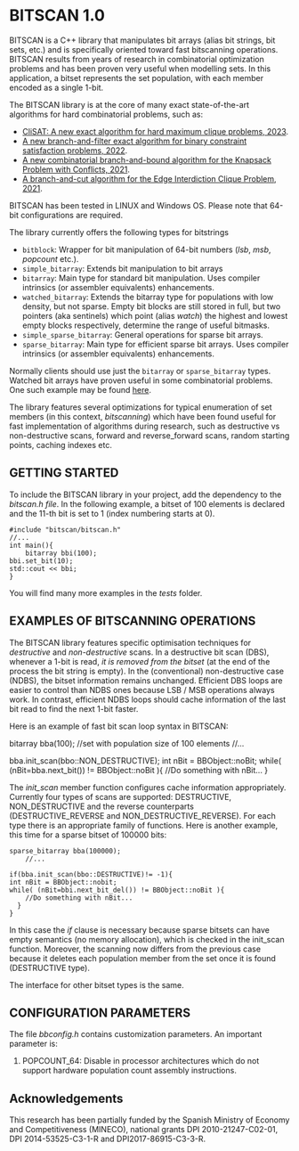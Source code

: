 BITSCAN 1.0
===================
BITSCAN is a C++ library that manipulates bit arrays (alias bit strings, bit sets, etc.) and is specifically oriented toward fast bitscanning operations. BITSCAN results from years of research in combinatorial optimization problems and has been proven very useful when modelling sets. In this application, a bitset represents the set population, with each member encoded as a single 1-bit.

The BITSCAN library is at the core of many exact state-of-the-art algorithms for hard combinatorial problems, such as:
- [CliSAT: A new exact algorithm for hard maximum clique problems, 2023](https://www.sciencedirect.com/science/article/pii/S0377221722008165).
- [A new branch-and-filter exact algorithm for binary constraint satisfaction problems, 2022](https://www.sciencedirect.com/science/article/pii/S0377221722008165).
- [A new combinatorial branch-and-bound algorithm for the Knapsack Problem with Conflicts, 2021](https://www.sciencedirect.com/science/article/pii/S0377221720306342).
- [A branch-and-cut algorithm for the Edge Interdiction Clique Problem, 2021](https://www.sciencedirect.com/science/article/pii/S0377221721000606).

BITSCAN has been tested in LINUX and Windows OS. Please note that 64-bit configurations are required. 

The library currently offers the following types for bitstrings

- `bitblock`: Wrapper for bit manipulation of 64-bit numbers (*lsb*, *msb*, *popcount* etc.).
- `simple_bitarray`: Extends bit manipulation to bit arrays
- `bitarray`: Main type for standard bit manipulation. Uses compiler intrinsics (or assembler equivalents) enhancements.
- `watched_bitarray`: Extends the bitarray type for populations with low density, but not sparse. Empty bit blocks are still stored in full, but two pointers (aka sentinels) which point (alias *watch*) the highest and lowest empty blocks respectively, determine the range of useful bitmasks.
- `simple_sparse_bitarray`: General operations for sparse bit arrays.
- `sparse_bitarray`: Main type for efficient sparse bit arrays.  Uses compiler intrinsics (or assembler equivalents) enhancements.

Normally clients should use just the `bitarray` or `sparse_bitarray` types. Watched bit arrays have proven useful in some combinatorial problems. One such example may be found [here](http://download.springer.com/static/pdf/797/chp%253A10.1007%252F978-3-319-09584-4_12.pdf?auth66=1411550130_ba322f209d8b171722fa67741d3f77e9&ext=.pdf "watched bit arrays"). 

The library features several optimizations for typical enumeration of set members (in this context, *bitscanning*) which have been found useful for fast implementation of algorithms during research, such as  destructive vs non-destructive scans, forward and reverse_forward scans, random starting points, caching indexes etc. 

GETTING STARTED
-------------------------------
To include the BITSCAN library in your project, add the dependency to the *bitscan.h file*. In the following example, a bitset of 100 elements is declared and the 11-th bit is set to 1 (index numbering starts at 0). 

    #include "bitscan/bitscan.h"
	//...
    int main(){
    	bitarray bbi(100);
	bbi.set_bit(10);
	std::cout << bbi;
    }
 You will find many more examples in the *tests* folder.  

EXAMPLES OF BITSCANNING OPERATIONS
-------------------------------

The BITSCAN library features specific optimisation techniques for *destructive* and *non-destructive* scans. In a destructive bit scan (DBS), whenever a 1-bit is read, *it is removed from the bitset* (at the end of the process the bit string is empty). In the (conventional) non-destructive case (NDBS), the bitset information remains unchanged. 
Efficient DBS loops are easier to control than NDBS ones because LSB / MSB operations always work. In contrast, efficient NDBS loops should cache information of the last bit read to find the next 1-bit faster. 


Here is an example of fast bit scan loop syntax in BITSCAN:

bitarray bba(100);						//set with population size of 100 elements
//...

bba.init_scan(bbo::NON_DESTRUCTIVE);
int nBit = BBObject::noBit;
while( (nBit=bba.next_bit()) != BBObject::noBit ){
  //Do something with nBit...
}

The *init_scan* member function configures cache information appropriately. Currently four types of scans are supported: DESTRUCTIVE, NON\_DESTRUCTIVE and the reverse counterparts (DESTRUCTIVE\_REVERSE and NON\_DESTRUCTIVE\_REVERSE). For each type there is an appropriate family of functions. Here is another example, this time for a sparse bitset of 100000 bits:


    sparse_bitarray bba(100000);
    	//...

    if(bba.init_scan(bbo::DESTRUCTIVE)!= -1){
	int nBit = BBObject::nobit;
   	while( (nBit=bbi.next_bit_del()) != BBObject::noBit ){
		//Do something with nBit...
	  }
	}

In this case the *if* clause is necessary because sparse bitsets can have empty semantics (no memory allocation), which is checked in the init_scan function. Moreover, the scanning now differs from the previous case because it deletes each population member from the set once it is found (DESTRUCTIVE type).

The interface for other bitset types is the same.

CONFIGURATION PARAMETERS
-------------------------

The file *bbconfig.h* contains customization parameters. An important parameter is:

1. POPCOUNT_64: Disable in processor architectures which do not support hardware population count assembly instructions. 

Acknowledgements
-------------------------
This research has been partially funded by the Spanish Ministry of Economy and Competitiveness (MINECO), national grants DPI 2010-21247-C02-01, 
DPI 2014-53525-C3-1-R and  DPI2017-86915-C3-3-R.
